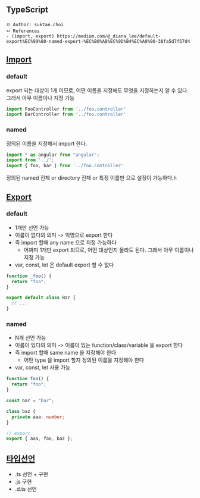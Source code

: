 ## TypeScript

```
ㅁ Author: suktae.choi
ㅁ References
- (import, export) https://medium.com/@_diana_lee/default-export%EC%99%80-named-export-%EC%B0%A8%EC%9D%B4%EC%A0%90-38fa5d7f57d4
```

## [Import](https://developer.mozilla.org/ko/docs/Web/JavaScript/Reference/Statements/import)

### default

export 되는 대상이 1개 이므로, 어떤 이름을 지정해도 무엇을 지정하는지 알 수 있다. 그래서 아무 이름이나 지정 가능

```typescript
import FooController from '../foo.controller'
import BarController from '../foo.controller'
```

### named

정의된 이름을 지정해서 import 한다.

```typescript
import * as angular from "angular";
import from '../';
import { foo, bar } from '../foo.controller'
```

정의된 named 전체 or directory 전체 or 특정 이름만 으로 설정이 가능하다.h

## [Export](https://developer.mozilla.org/ko/docs/Web/JavaScript/Reference/Statements/export)

### default

- 1개만 선언 가능
- 이름이 없다의 의미 -> 익명으로 export 한다
- 즉 import 할때 any name 으로 지정 가능하다
  - 어짜피 1개만 export 되므로, 어떤 대상인지 몰라도 된다. 그래서 아무 이름이나 지정 가능
- var, const, let 은 default export 할 수 없다

```typescript
function _foo() {
  return "foo";
}

export default class Bar {
  // ...
}
```

### named

- N개 선언 가능
- 이름이 있다의 의미 -> 이름이 있는 function/class/variable 을 export 한다
- 즉 import 할때 same name 을 지정해야 한다
  - 어떤 type 을 import 할지 정의된 이름을 지정해야 한다
- var, const, let 사용 가능

```typescript
function foo() {
  return "foo";
}

const bar = "bar";

class baz {
  private aaa: number;
}

// export
export { aaa, foo, baz };
```

## [타입선언](https://medium.com/naver-fe-platform/%ED%83%80%EC%9E%85%EC%8A%A4%ED%81%AC%EB%A6%BD%ED%8A%B8-%EC%BB%B4%ED%8C%8C%EC%9D%BC%EB%9F%AC%EA%B0%80-%EB%AA%A8%EB%93%88-%ED%83%80%EC%9E%85-%EC%84%A0%EC%96%B8%EC%9D%84-%EC%B0%B8%EC%A1%B0%ED%95%98%EB%8A%94-%EA%B3%BC%EC%A0%95-5bfc55a88bb6)

- .ts 선언 + 구현
- .js 구현
- .d.ts 선언

